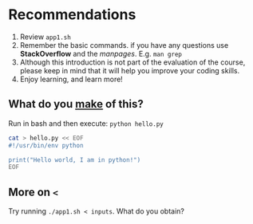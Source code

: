 # Recommendations
1. Review `app1.sh`
1. Remember the basic commands. if you have any questions use **StackOverflow** and the *manpages*. E.g. `man grep`
1. Although this introduction is not part of the evaluation of the course, please keep in mind that it will help you improve your coding skills.
1. Enjoy learning, and learn more!

## What do you <u>make</u> of this?
Run in bash and then execute: `python hello.py`
```bash
cat > hello.py << EOF
#!/usr/bin/env python

print("Hello world, I am in python!")
EOF
```
## More on `<`
Try running `./app1.sh < inputs`. What do you obtain?